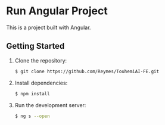 # Run Angular Project

This is a project built with Angular.

## Getting Started

1. Clone the repository:

    ```sh
    $ git clone https://github.com/Reymes/TouhemiAI-FE.git
    ```


2. Install dependencies:

    ```sh
    $ npm install
    ```

3. Run the development server:

    ```sh
    $ ng s --open
    ```





